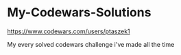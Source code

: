 # My-Codewars-Solutions

https://www.codewars.com/users/ptaszek1

My every solved codewars challenge i've made all the time
